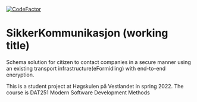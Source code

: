 [![CodeFactor](https://www.codefactor.io/repository/github/jaflaten/sikkerkommunikasjon/badge)](https://www.codefactor.io/repository/github/jaflaten/sikkerkommunikasjon)

# SikkerKommunikasjon (working title)
Schema solution for citizen to contact companies in a secure manner using an existing transport infrastructure(eFormidling) with end-to-end encryption.



This is a student project at Høgskulen på Vestlandet in spring 2022. The course is DAT251 Modern Software Development Methods
